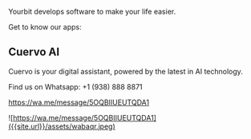 Yourbit develops software to make your life easier. 

Get to know our apps:

## Cuervo AI

Cuervo is your digital assistant, powered by the latest in AI technology. 

Find us on Whatsapp: +1 (938) 888 8871 

https://wa.me/message/5OQBIIUEUTQDA1

![https://wa.me/message/5OQBIIUEUTQDA1]({{site.url}}/assets/wabaqr.jpeg)
